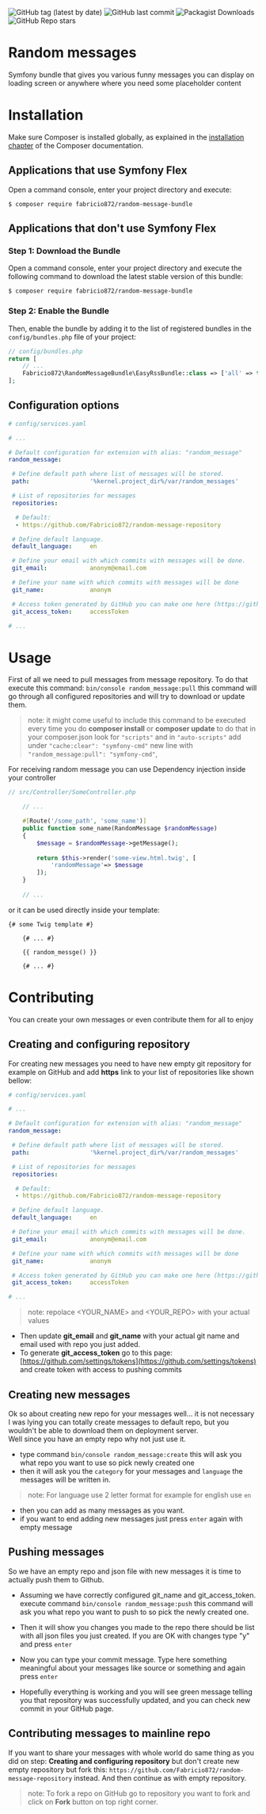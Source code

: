
![GitHub tag (latest by date)](https://img.shields.io/github/v/tag/Fabricio872/random-message-bundle)
![GitHub last commit](https://img.shields.io/github/last-commit/Fabricio872/random-message-bundle)
![Packagist Downloads](https://img.shields.io/packagist/dt/Fabricio872/random-message-bundle)
![GitHub Repo stars](https://img.shields.io/github/stars/Fabricio872/random-message-bundle?style=social)

# Random messages 

Symfony bundle that gives you various funny messages you can display on loading screen or anywhere where you need some placeholder content

Installation
============

Make sure Composer is installed globally, as explained in the
[installation chapter](https://getcomposer.org/doc/00-intro.md)
of the Composer documentation.

Applications that use Symfony Flex
----------------------------------

Open a command console, enter your project directory and execute:

```console
$ composer require fabricio872/random-message-bundle
```

Applications that don't use Symfony Flex
----------------------------------------

### Step 1: Download the Bundle

Open a command console, enter your project directory and execute the
following command to download the latest stable version of this bundle:

```console
$ composer require fabricio872/random-message-bundle
```

### Step 2: Enable the Bundle

Then, enable the bundle by adding it to the list of registered bundles
in the `config/bundles.php` file of your project:

```php
// config/bundles.php
return [
    // ...
    Fabricio872\RandomMessageBundle\EasyRssBundle::class => ['all' => true],
];
```

## Configuration options
```yaml
# config/services.yaml

# ...

# Default configuration for extension with alias: "random_message"
random_message:

 # Define default path where list of messages will be stored.
 path:                 '%kernel.project_dir%/var/random_messages'

 # List of repositories for messages
 repositories:

  # Default:
  - https://github.com/Fabricio872/random-message-repository

 # Define default language.
 default_language:     en

 # Define your email with which commits with messages will be done.
 git_email:            anonym@email.com

 # Define your name with which commits with messages will be done
 git_name:             anonym

 # Access token generated by GitHub you can make one here (https://github.com/settings/tokens)
 git_access_token:     accessToken

# ...
```

# Usage

First of all we need to pull messages from message repository. To do that execute this command: ```bin/console random_message:pull```
this command will go through all configured repositories and will try to download or update them.

 > note: it might come useful to include this command to be executed every time you do **composer install** or **composer update**
 > to do that in your composer.json look for ```"scripts"``` and in ```"auto-scripts"``` add under ```"cache:clear": "symfony-cmd"```
 > new line with ```"random_message:pull": "symfony-cmd"```,

For receiving random message you can use Dependency injection inside your controller
```php
// src/Controller/SomeController.php

    // ...

    #[Route('/some_path', 'some_name')]
    public function some_name(RandomMessage $randomMessage)
    {
        $message = $randomMessage->getMessage();
        
        return $this->render('some-view.html.twig', [
            'randomMessage'=> $message
        ]);
    }
    
    // ...
```

or it can be used directly inside your template:

```twig
{# some Twig template #}

    {# ... #}

    {{ random_messge() }}

    {# ... #}
```
 
# Contributing

You can create your own messages or even contribute them for all to enjoy

## Creating and configuring repository


For creating new messages you need to have new empty git repository for example on GitHub
and add **https** link to your list of repositories like shown bellow:

```yaml
# config/services.yaml

# ...

# Default configuration for extension with alias: "random_message"
random_message:

 # Define default path where list of messages will be stored.
 path:                 '%kernel.project_dir%/var/random_messages'

 # List of repositories for messages
 repositories:

  # Default:
  - https://github.com/Fabricio872/random-message-repository

 # Define default language.
 default_language:     en

 # Define your email with which commits with messages will be done.
 git_email:            anonym@email.com

 # Define your name with which commits with messages will be done
 git_name:             anonym

 # Access token generated by GitHub you can make one here (https://github.com/settings/tokens)
 git_access_token:     accessToken

# ...
```
> note: repolace <YOUR_NAME> and <YOUR_REPO> with your actual values

 - Then update **git_email** and **git_name** with your actual git name and email used with repo you just added.
 - To generate **git_access_token** go to this page: [https://github.com/settings/tokens](https://github.com/settings/tokens) and create token with access to pushing commits

## Creating new messages

Ok so about creating new repo for your messages well... it is not necessary I was lying you can totally create messages to default repo, but you wouldn't be able to download them on deployment server.  
Well since you have an empty repo why not just use it.

 - type command ```bin/console random_message:create``` this will ask you what repo you want to use so pick newly created one
 - then it will ask you the ```category``` for your messages and ```language``` the messages will be written in.
 > note: For language use 2 letter format for example for english use ```en```
 - then you can add as many messages as you want.
 - if you want to end adding new messages just press ```enter``` again with empty message

## Pushing messages

So we have an empty repo and json file with new messages it is time to actually push them to Github. 

 - Assuming we have correctly configured git_name and git_access_token.
execute command ```bin/console random_message:push``` this command will ask you what repo you want to push to so pick the newly created one.

 - Then it will show you changes you made to the repo there should be list with all json files you just created. If you are OK with changes type "y" and press ```enter```
 - Now you can type your commit message. Type here something meaningful about your messages like source or something and again press ```enter```
 - Hopefully everything is working and you will see green message telling you that repository was successfully updated, and you can check new commit in your GitHub page. 

## Contributing messages to mainline repo

If you want to share your messages with whole world do same thing as you did on step: 
**Creating and configuring repository** but don't create new empty repository but fork this: 
```https://github.com/Fabricio872/random-message-repository``` instead.
And then continue as with empty repository.

> note: To fork a repo on GitHub go to repository you want to fork and click on **Fork** button on top right corner.
